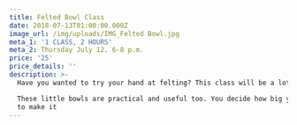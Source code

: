 ```yaml
---
title: Felted Bowl Class
date: 2018-07-13T01:00:00.000Z
image_url: /img/uploads/IMG_Felted Bowl.jpg
meta_1: '1 CLASS, 2 HOURS'
meta_2: Thursday July 12. 6-8 p.m.
price: '25'
price_details: ''
description: >-
  Have you wanted to try your hand at felting? This class will be a lot of fun. 

  These little bowls are practical and useful too. You decide how big you’d like
  to make it
---
```



